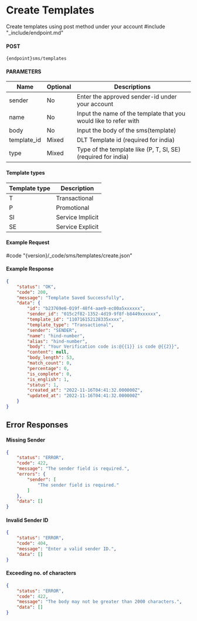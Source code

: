 # Create Templates

Create templates using post method under your account
#include "_include/endpoint.md"

#### POST

```
{endpoint}sms/templates
```

#### PARAMETERS

| Name        | Optional | Descriptions                                                     |
| ----------- | -------- | ---------------------------------------------------------------- |
| sender      | No       | Enter the approved sender-id under your account                  |
| name        | No       | Input the name of the template that you would like to refer with |
| body        | No       | Input the body of the sms(template)                              |
| template_id | Mixed    | DLT Template id (required for india)                             |
| type        | Mixed    | Type of the template like (P, T, SI, SE)(required for india)     |

#### Template types

| Template type | Description      |
| ------------- | ---------------- |
| T             | Transactional    |
| P             | Promotional      |
| SI            | Service Implicit |
| SE            | Service Explicit |

#### Example Request

#code "{version}/_code/sms/templates/create.json"

#### Example Response

```json
{
    "status": "OK",
    "code": 200,
    "message": "Template Saved Successfully",
    "data": {
        "id": "b23769e6-019f-48f4-aae9-ec00a5xxxxxx",
        "sender_id": "015c2f82-1352-4d19-9f8f-b8449xxxxxx",
        "template_id": "110716152128335xxxx",
        "template_type": "Transactional",
        "sender": "SENDER",
        "name": "hind-number",
        "alias": "hind-number",
        "body": "Your Verification code is:@{{1}} is code @{{2}}",
        "content": null,
        "body_length": 53,
        "match_count": 0,
        "percentage": 0,
        "is_complete": 0,
        "is_english": 1,
        "status": 1,
        "created_at": "2022-11-16T04:41:32.000000Z",
        "updated_at": "2022-11-16T04:41:32.000000Z"
    }
}
```

## Error Responses
#### Missing Sender
```json
{
    "status": "ERROR",
    "code": 422,
    "message": "The sender field is required.",
    "errors": {
        "sender": [
            "The sender field is required."
        ]
    },
    "data": []
}
```

#### Invalid Sender ID
```json
{
    "status": "ERROR",
    "code": 404,
    "message": "Enter a valid sender ID.",
    "data": []
}
```

#### Exceeding no. of characters
```json
{
    "status": "ERROR",
    "code": 422,
    "message": "The body may not be greater than 2000 characters.",
    "data": []
}
```
